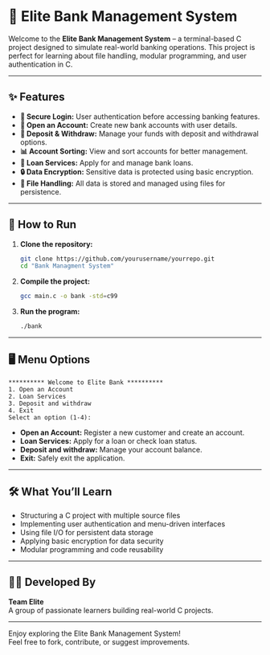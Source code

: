 # 🏦 Elite Bank Management System

Welcome to the **Elite Bank Management System** – a terminal-based C project designed to simulate real-world banking operations. This project is perfect for learning about file handling, modular programming, and user authentication in C.

---

## ✨ Features

- **🔐 Secure Login:** User authentication before accessing banking features.
- **📝 Open an Account:** Create new bank accounts with user details.
- **💸 Deposit & Withdraw:** Manage your funds with deposit and withdrawal options.
- **📊 Account Sorting:** View and sort accounts for better management.
- **🏦 Loan Services:** Apply for and manage bank loans.
- **🔒 Data Encryption:** Sensitive data is protected using basic encryption.
- **📁 File Handling:** All data is stored and managed using files for persistence.

---

## 🚀 How to Run

1. **Clone the repository:**
    ```sh
    git clone https://github.com/yourusername/yourrepo.git
    cd "Bank Managment System"
    ```

2. **Compile the project:**
    ```sh
    gcc main.c -o bank -std=c99
    ```

3. **Run the program:**
    ```sh
    ./bank
    ```

---

## 🖥️ Menu Options

```
********** Welcome to Elite Bank **********
1. Open an Account
2. Loan Services
3. Deposit and withdraw
4. Exit
Select an option (1-4):
```

- **Open an Account:** Register a new customer and create an account.
- **Loan Services:** Apply for a loan or check loan status.
- **Deposit and withdraw:** Manage your account balance.
- **Exit:** Safely exit the application.

---

## 🛠️ What You’ll Learn

- Structuring a C project with multiple source files
- Implementing user authentication and menu-driven interfaces
- Using file I/O for persistent data storage
- Applying basic encryption for data security
- Modular programming and code reusability

---

## 👨‍💻 Developed By

**Team Elite**  
A group of passionate learners building real-world C projects.

---

Enjoy exploring the Elite Bank Management System!  
Feel free to fork, contribute, or suggest improvements.